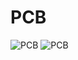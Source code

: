 # PCB
![PCB](../Hardware/Pictures/PCB/Drehteller_02_Assembly_Top.jpg)
![PCB](../Hardware/Pictures/PCB/Drehteller_02.JPG)
